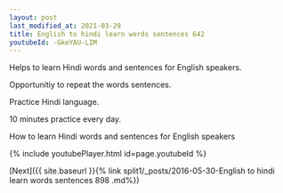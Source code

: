 ```yaml
---
layout: post
last_modified_at: 2021-03-29
title: English to hindi learn words sentences 642 
youtubeId: -GkeYAU-LIM
---
```

 
 
Helps to learn Hindi words and sentences for English speakers.

Opportunitiy to repeat the words sentences. 

Practice Hindi language. 
 
10 minutes practice every day. 
 
How to learn Hindi words and sentences for English speakers 
 
{% include youtubePlayer.html id=page.youtubeId %}
 
 
[Next]({{ site.baseurl }}{% link  split1/_posts/2016-05-30-English to hindi learn words sentences 898 .md%})
 
